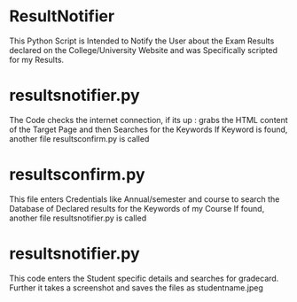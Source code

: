 # ResultNotifier
This Python Script is Intended to Notify the User about the Exam Results declared on the College/University Website and was Specifically scripted for my Results. 

# resultsnotifier.py
The Code checks the internet connection, if its up : grabs the HTML content of the Target Page and then Searches for the Keywords 
If Keyword is found, another file resultsconfirm.py is called

# resultsconfirm.py
This file enters Credentials like Annual/semester and course to search the Database of Declared results for the Keywords of my Course
If found, another file resultsnotifier.py is called

# resultsnotifier.py
This code enters the Student specific details and searches for gradecard. Further it takes a screenshot and saves the files as studentname.jpeg

